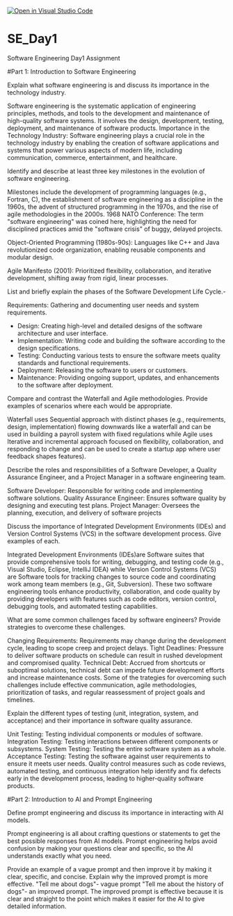 [![Open in Visual Studio Code](https://classroom.github.com/assets/open-in-vscode-2e0aaae1b6195c2367325f4f02e2d04e9abb55f0b24a779b69b11b9e10269abc.svg)](https://classroom.github.com/online_ide?assignment_repo_id=18588947&assignment_repo_type=AssignmentRepo)
# SE_Day1
Software Engineering Day1 Assignment

#Part 1: Introduction to Software Engineering

Explain what software engineering is and discuss its importance in the technology industry.

Software engineering is the systematic application of engineering principles, methods, and tools to the development and maintenance of high-quality software systems. It involves the design, development, testing, deployment, and maintenance of software products.
Importance in the Technology Industry: Software engineering plays a crucial role in the technology industry by enabling the creation of software applications and systems that power various aspects of modern life, including communication, commerce, entertainment, and healthcare.



Identify and describe at least three key milestones in the evolution of software engineering.

Milestones include the development of programming languages (e.g., Fortran, C), the establishment of software engineering as a discipline in the 1960s, the advent of structured programming in the 1970s, and the rise of agile methodologies in the 2000s.
1968 NATO Conference: The term "software engineering" was coined here, highlighting the need for disciplined practices amid the "software crisis" of buggy, delayed projects.

Object-Oriented Programming (1980s-90s): Languages like C++ and Java revolutionized code organization, enabling reusable components and modular design.

Agile Manifesto (2001): Prioritized flexibility, collaboration, and iterative development, shifting away from rigid, linear processes.

List and briefly explain the phases of the Software Development Life Cycle.- 

Requirements: Gathering and documenting user needs and system requirements.
  - Design: Creating high-level and detailed designs of the software architecture and user interface.
  - Implementation: Writing code and building the software according to the design specifications.
  - Testing: Conducting various tests to ensure the software meets quality standards and functional requirements.
  - Deployment: Releasing the software to users or customers.
  - Maintenance: Providing ongoing support, updates, and enhancements to the software after deployment.



Compare and contrast the Waterfall and Agile methodologies. Provide examples of scenarios where each would be appropriate.

 Waterfall uses Sequential approach with distinct phases (e.g., requirements, design, implementation) flowing downwards like a waterfall and can be used in building a payroll system with fixed regulations while Agile uses Iterative and incremental approach focused on flexibility, collaboration, and responding to change and can be used to create a startup app where user feedback shapes features).





Describe the roles and responsibilities of a Software Developer, a Quality Assurance Engineer, and a Project Manager in a software engineering team.

Software Developer: Responsible for writing code and implementing software solutions.
 Quality Assurance Engineer: Ensures software quality by designing and executing test plans.
Project Manager: Oversees the planning, execution, and delivery of software projects


Discuss the importance of Integrated Development Environments (IDEs) and Version Control Systems (VCS) in the software development process. Give examples of each.

Integrated Development Environments (IDEs)are Software suites that provide comprehensive tools for writing, debugging, and testing code (e.g., Visual Studio, Eclipse, IntelliJ IDEA) while Version Control Systems (VCS) are Software tools for tracking changes to source code and coordinating work among team members (e.g., Git, Subversion).
These two software engineering tools enhance productivity, collaboration, and code quality by providing developers with features such as code editors, version control, debugging tools, and automated testing capabilities.



What are some common challenges faced by software engineers? Provide strategies to overcome these challenges.

Changing Requirements: Requirements may change during the development cycle, leading to scope creep and project delays.
Tight Deadlines: Pressure to deliver software products on schedule can result in rushed development and compromised quality.
Technical Debt: Accrued from shortcuts or suboptimal solutions, technical debt can impede future development efforts and increase maintenance costs.
Some of the trategies for overcoming such challenges include effective communication, agile methodologies, prioritization of tasks, and regular reassessment of project goals and timelines.



Explain the different types of testing (unit, integration, system, and acceptance) and their importance in software quality assurance.

Unit Testing: Testing individual components or modules of software.
Integration Testing: Testing interactions between different components or subsystems.
System Testing: Testing the entire software system as a whole.
Acceptance Testing: Testing the software against user requirements to ensure it meets user needs.
Quality control measures such as code reviews, automated testing, and continuous integration help identify and fix defects early in the development process, leading to higher-quality software products.



#Part 2: Introduction to AI and Prompt Engineering


Define prompt engineering and discuss its importance in interacting with AI models.

Prompt engineering is all about crafting questions or statements to get the best possible responses from AI models. 
Prompt engineering helps avoid confusion by making your questions clear and specific, so the AI understands exactly what you need.


Provide an example of a vague prompt and then improve it by making it clear, specific, and concise. Explain why the improved prompt is more effective.
"Tell me about dogs"- vague prompt
"Tell me about the history of dogs"- an improved prompt.
The improved prompt is effective because it is clear and straight to the point which makes it easier for the AI to give detailed information.



